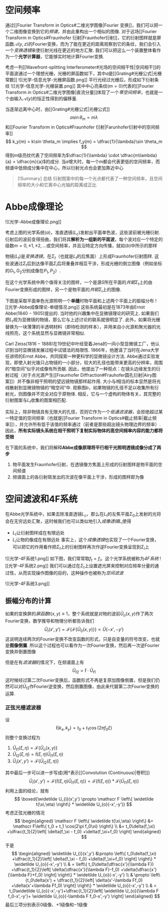 # 空间频率
通过[[Fourier Transform in Optics#二维光学图像|Fourier 变换]]，我们可以把一个二维图像变换到它的*频谱*，并由此重构出一个相似的图像. 对于远场[[Fourier Transform in Optics#Fraunhofer 衍射|Fraunhofer衍射]]，它的衍射图样就是屏函数$\mathscr A(y,z)$的Fourier变换，而为了能在更近的距离观察到它的条纹，我们会引入一个*变换透镜*来使衍射光线在更近的地方汇聚. 我们可以把这么一个装置整体看作为一个**光学计算器**，它能够实时地计算Fourier变换. 

考虑一列[[Wavefront-splitting Interferometer#光场的空间相干性|空间相干]]的平面波通过一个理想光栅，光栅的屏函数如下，其中$a$是[[Grating#光栅公式|光栅常数]]
![[光学-信息光学-光栅屏函数.png]]
平行光经过光栅后，形成如下衍射条纹
![[光学-信息光学-光栅装置.png]]
其中中心亮条纹$(m=0)$代表的[[Fourier Transform in Optics#二维光学图像|直流分量]]体现了一个*零空间频率*，也就是一个由输入$\mathscr A(y)$的恒正性得到的偏移量. 

当逐渐远离中心时，由[[Grating#光栅公式|光栅公式]]
$$
a\sin \theta_m = m\lambda
$$
和[[Fourier Transform in Optics#Fraunhofer 衍射|Farunhofer衍射中的空间频率]]
$$
k_y(m) = k\sin \theta_m \implies f_y(m) = \dfrac{1}{\lambda}\sin \theta_m
$$
得到$m$级亮纹代表了空间频率为$\dfrac{1}{\lambda} \cdot \dfrac{m\lambda}{a} = \dfrac{m}{a}$的成分. 当$a$增大时，每一个$m$都会代表更低的空间频率，而频谱中低频成分集中在中心，所以衍射光点也会更加靠近中心

> [!Summary] 总结
> 衍射图案中的每一个光点都代表了一种空间频率，且空间频率的大小和它离中心光轴的距离成正比

# Abbe成像理论
![[光学-Abbe成像理论.png]]

考虑上图的光学系统$(a)$，准直透镜($L_c$)发射出平面单色波，这些波前被光栅衍射. 衍射后的波前变得扭曲，我们将其**解析为一组新的平面波**，每个波对应一个特定的级数$m = 0, ±1, ±2, ...$或空间频率，并且沿特定方向传播，就如$(b)$中所示的那样

物镜$(L_t)$是*变换透镜*，在$\Sigma_t$（也就是$L_t$的后焦面）上形成Fraunhofer衍射图样. 这些波通过$\Sigma_t$后到达像平面$\Sigma_i$后将重叠并相互干涉，形成光栅的倒立图像（例如坐标的$G_1,G_2$分别成像在$P_1,P_2$）. 

在这个光学系统中两个值得关注的图样，一个是源$S$所在平面的*共轭*$\Sigma_t$上的由Fourier变换形成的图样，另一个是物平面的*共轭*$\Sigma_i$上的图像. 

下图是采取平面单色光源照明一个**单缝**时物平面和上述两个平面上的振幅分布
![[光学-Abbe成像理论-单缝情况.png]]
这些系统最初是在$1873$年由Ernst Abbe$(1840-1905)$提出的. 当时他的兴趣集中在显微镜理论的研究上. 如果我们把$L_t$视为显微镜的物镜，那么它与上述讨论的联系就很明显了. 此外，如果将光栅替换为一块薄薄的半透明材料（即待检测的样本），并用来自小光源和聚光器的光线照亮，这个系统显然与显微镜非常相似. 

Carl Zeiss$(1816-1888)$在19世纪中叶经营着Jena的一间小型显微镜工厂，他认识到当时显微镜发展过程中试错法的局限性. $1866$年，他邀请了当时在Jena大学任讲师的Ernst Abbe，共同探索一种更科学的显微镜设计方法. Abbe通过实验发现，即使入射光锥只占物镜的一小部分，较大的孔径也能带来更高的分辨率，周围的“暗空间”似乎对成像有所贡献. 因此，他提出了一种观点：在镜头边缘发生的衍射过程（对于点光源产生[[Fraunhofer Diffraction#Frauhofer圆孔衍射|Airy图案]]）并不像非相干照明的望远镜物镜那样起作用. 大小与$l$相当的标本显然是将光线散射到显微镜物镜的“暗空间”中. 观察图$b$，如果物镜的孔径不足以收集所有衍射光，则图像并不完全对应于原物体. 相反，它与一个虚构的物体有关，其完整的衍射图案与$L_t$收集的图案相匹配. 

实际上，除非物镜具有无限大的孔径，否则它作为一个*低通滤波器*，会拒绝超过某一特定值的空间频率（也就是[[Fourier Transform in Optics#截止频率|截止频率]]），并允许所有低于该值的频率通过（前者是那些超出镜头物理边界的频率）. 因此，**所有实际镜头系统在相干照明下复制实际物体的高空间频率内容的能力都将受限**

在下面的系统中，我们将解释**Abbe成像原理将平行相干光照明透镜成像分成了两步**
1. 物平面发生Fraunhofer衍射，在透镜像方焦面上形成的衍射图样是物平面的空间频谱
2. 频谱面上的各衍射斑发出的次波在像平面上干涉，形成的图样即为像
# 空间滤波和4F系统
在Abbe光学系统中，如果去除准直透镜$L_c$，那么在$L_t$的左焦平面$\Sigma_0$上发射的光将会在无穷远处汇聚，这时候我们也可以类似地引入*成像透镜*$L_i$使得
- $L_t$让衍射图样成在有限远处
- $L_i$让物的像成在有限远处
事实上，这个*成像透镜*也实现了一个Fourier变换，可以把它的作用看作把$\Sigma_t$上的衍射图样再次作逆Fourier变换呈现到$\Sigma_i$上

![[光学-4F系统1.png]]
如下图，我们常常取$f_t = f_i$，这个光学系统被称为*4F系统*
![[光学-4F系统2.png]]
我们可以通过在$\Sigma_t$上设置遮光屏来控制对应频率分量的通过性，从而实现操作图像的目的，这种操作也被称为*空间滤波*

![[光学-4F系统3.png]]
## 振幅分布的计算
如果的变换屏的*屏函数*$t(x,y) \equiv 1$，整个系统就是对物的波前$\widetilde U_o(x,y)$作了两次Fourier变换，数学推导和物理分析都告诉我们
$$
\widetilde U_i(x',y') = \mathscr F \left\{ \mathscr F\left\{ \widetilde U_0(x,y) \right\}  \right\} \propto \widetilde U(-x',-y')
$$
这说明连续两次的Fourier变换不改变函数的形式，只是自变量的符号改变，也就是**图像倒置**. 所以这个过程也可以看作为一次Fourier变换，然后再一次逆Fourier变换并倒置图像

但是在有*滤波器*的情况下，在频谱面上有
$$
\widetilde U_{t2} = \widetilde t \cdot\widetilde U_{t1}
$$
这时候经过第二次Fourier变换后，函数形式不再是复原加图像倒置，但是我们仍然可以对$\widetilde U_{t2}$作Fourier逆变换，然后倒置图像，由此来代替第二次Fourier变换的运算. 
### 正弦光栅滤波器
设
$$
\widetilde t(k_x,k_y) = t_0 + t_1 \cos(2\pi f_0 \xi)
$$
则整个变换过程为
1. $\widetilde U_{t1}(\xi,\eta) = \mathscr F\left\{ \widetilde U_o(x,y) \right\}$
2. $\widetilde U_{t2}(\xi,\eta) = \widetilde t(\xi,\eta) \widetilde U_{t1}(\xi,\eta)$
3. $\widetilde U_{i}(x',y') = \mathscr F\left\{ \widetilde U_{t2}(\xi,\eta) \right\}$

其中最后一步可以进一步写成(用$*$表示[[Convolution (Continuous)|卷积]])
$$
\widetilde U_{i}(x',y') = \mathscr F\left\{  \widetilde t(\xi,\eta) \widetilde U_{t1}(\xi,\eta) \right\} = \mathscr F \left\{ \widetilde t(\xi,\eta) \right\} *\mathscr F\left\{  \widetilde U_{t1}(\xi,\eta)\right\} 
$$
利用上面的结论，就有
$$
\boxed{\widetilde U_{i}(x',y') \propto  \mathscr F \left\{ \widetilde t(\xi,\eta) \right\} * \widetilde U_{o}(-x',-y')}
$$
考虑正弦光栅的情况
$$
\begin{aligned}
\mathscr F \left\{ \widetilde t(\xi,\eta) \right\} &= \mathscr F\left\{ t_0 + t_1 \cos(2\pi f_0\xi) \right\}  \\
&= t_0\delta(f_\xi) +\dfrac{t_1}{2}\left[ \delta(f_\xi - f_0) +\delta(f_\xi+f_0) \right] 
\end{aligned}
$$
于是
$$
\begin{aligned}
\widetilde U_{i}(x',y') &\propto  \left\{ t_0\delta(f_\xi) +\dfrac{t_1}{2}\left[ \delta(f_\xi - f_0) +\delta(f_\xi+f_0) \right]   \right\}  * \widetilde U_{o}(-x',-y') \\
 & = \left\{ t_0\delta(\dfrac{x'}{\lambda F}) +\dfrac{t_1}{2}\left[ \delta(\dfrac{x'}{\lambda F}-f_0) +\delta(\dfrac{x'}{\lambda F}+f_0) \right]  \right\} * \widetilde U_{o}(-x',-y')  \\
 & \propto \left\{t_0\delta(x') + \dfrac{t_1}{2}\left[ \delta(x'-\lambda Ff_0) +\delta(x'+\lambda Ff_0) \right]  \right\} * \widetilde U_{o}(-x',-y')  \\ 
 & = t_0\widetilde U_{o}(-x',-y')+\dfrac{t_1}{2}\left[ \widetilde U_{o}(\lambda F f_0-x',-y')+ \widetilde U_{o}(-\lambda F f_0-x',-y') \right] 
\end{aligned}
$$
最后三项分别表示$0$级像、$+1$级像和$-1$级像


